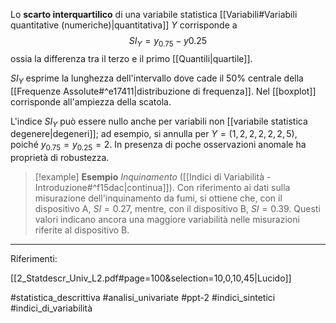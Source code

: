 Lo **scarto interquartilico** di una variabile statistica [[Variabili#Variabili quantitative (numeriche)|quantitativa]] $Y$ corrisponde a $$ SI_Y = y_{0.75}-y{0.25} $$ ossia la differenza tra il terzo e il primo [[Quantili|quartile]].

$SI_Y$ esprime la lunghezza dell'intervallo dove cade il 50% centrale della [[Frequenze Assolute#^e17411|distribuzione di frequenza]]. Nel [[boxplot]] corrisponde all'ampiezza della scatola.

L'indice $SI_Y$ può essere nullo anche per variabili non [[variabile statistica degenere|degeneri]]; ad esempio, si annulla per $Y = (1, 2, 2, 2, 2, 2, 5)$, poiché $y_{0.75} = y_{0.25} = 2$.
In presenza di poche osservazioni anomale ha proprietà di robustezza.

>[!example] **Esempio**
*Inquinamento* ([[Indici di Variabilità - Introduzione#^f15dac|continua]]). Con riferimento ai dati sulla misurazione dell'inquinamento da fumi, si ottiene che, con il dispositivo A, $SI = 0.27$, mentre, con il dispositivo B, $SI = 0.39$. Questi valori indicano ancora una maggiore variabilità nelle misurazioni riferite al dispositivo B. 

***
Riferimenti:

[[2_Statdescr_Univ_L2.pdf#page=100&selection=10,0,10,45|Lucido]]

#statistica_descrittiva 
#analisi_univariate
#ppt-2 
#indici_sintetici 
#indici_di_variabilità 